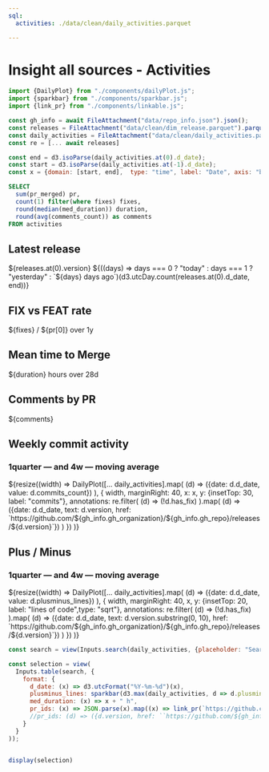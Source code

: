 ```yaml
---
sql:
  activities: ./data/clean/daily_activities.parquet

---
```


# Insight all sources - Activities

```js
import {DailyPlot} from "./components/dailyPlot.js";
import {sparkbar} from "./components/sparkbar.js";
import {link_pr} from "./components/linkable.js";
```

```js
const gh_info = await FileAttachment("data/repo_info.json").json();
const releases = FileAttachment("data/clean/dim_release.parquet").parquet();
const daily_activities = FileAttachment("data/clean/daily_activities.parquet").parquet();
const re = [... await releases]
```

```js
const end = d3.isoParse(daily_activities.at(0).d_date);
const start = d3.isoParse(daily_activities.at(-1).d_date);
const x = {domain: [start, end],  type: "time", label: "Date", axis: "bottom"};
```

```sql id=[{pr,fixes,duration,comments}]
SELECT 
  sum(pr_merged) pr, 
  count(1) filter(where fixes) fixes, 
  round(median(med_duration)) duration, 
  round(avg(comments_count)) as comments
FROM activities
```
<div class="grid grid-cols-4">
  <div class="card" href="https://github.com/dktunited/insight-all-sources/releases" style="color: inherit;">
    <h2>Latest release</h2>
    <span class="big">${releases.at(0).version}</span>
    <span class="muted">${((days) => days === 0 ? "today" : days === 1 ? "yesterday" : `${days} days ago`)(d3.utcDay.count(releases.at(0).d_date, end))}</span>
  </div>
  <div class="card" style="color: inherit;">
  <h2>FIX vs FEAT rate</h2>
    <span class="big">${fixes} / ${pr[0]} </span>
    <!-- <span>${Trend(d3.sum(stars, (d) => d.starred_at >= lastWeek))}</span> -->
    <span class="muted">over 1y</span>
  </div>
  <div class="card" style="color: inherit;">
    <h2>Mean time to Merge</h2>
    <span class="big">${duration} hours</span>
    <!-- ${Trend(downloads[7].value ? (downloads[0].value - downloads[7].value) / downloads[7].value : undefined, {format: {style: "percent"}})} -->
    <span class="muted">over 28d</span>
  </div>
  <div class="card" style="color: inherit;">
    <h2>Comments by PR</h2>
    <span class="big">${comments}</span>
  </div>
</div>

<div class="card">
  <h2>Weekly commit activity</h2>
  <h3>1quarter <b style="color: var(--theme-foreground);">—</b> and 4w <b style="color: var(--theme-foreground-focus);">—</b> moving average</h3>
  ${resize((width) =>
    DailyPlot([... daily_activities].map(
        (d) => ({date: d.d_date, value: d.commits_count})
      ), 
      {
        width,
        marginRight: 40,
        x: x,
        y: {insetTop: 30, label: "commits"},
        annotations: re.filter(
              (d) => (!d.has_fix)
            ).map(
              (d) => ({date: d.d_date, text: d.version, href: `https://github.com/${gh_info.gh_organization}/${gh_info.gh_repo}/releases/${d.version}`})
            )
    })
  )}
</div>

<div class="card">
  <h2>Plus / Minus</h2>
  <h3>1quarter <b style="color: var(--theme-foreground);">—</b> and 4w <b style="color: var(--theme-foreground-focus);">—</b> moving average</h3>
  ${resize((width) =>
    DailyPlot([... daily_activities].map(
        (d) => ({date: d.d_date, value: d.plusminus_lines})
      ), {
      width,
      marginRight: 40,
      x,
      y: {insetTop: 20, label: "lines of code",type: "sqrt"},
      annotations: re.filter(
            (d) => (!d.has_fix)
          ).map(
            (d) => ({date: d.d_date, text: d.version.substring(0, 10), href: `https://github.com/${gh_info.gh_organization}/${gh_info.gh_repo}/releases/${d.version}`})
          )
    })
  )}
</div>

<div>

```js
const search = view(Inputs.search(daily_activities, {placeholder: "Search PR"}));
```

```js
const selection = view(
  Inputs.table(search, {
    format: {
      d_date: (x) => d3.utcFormat("%Y-%m-%d")(x),
      plusminus_lines: sparkbar(d3.max(daily_activities, d => d.plusminus_lines)),
      med_duration: (x) => x + " h",
      pr_ids: (x) => JSON.parse(x).map((x) => link_pr(`https://github.com/${gh_info.gh_organization}/${gh_info.gh_repo}/pull/`, x)),
      //pr_ids: (d) => ({d.version, href: ``https://github.com/${gh_info.gh_organization}/${gh_info.gh_repo}/releases/${d.version}`})
    }
  }
));
```
```js

display(selection)
```
  <!-- ```sql
SELECT strftime(d_date, '%x') as date, loc as value, * FROM contributions
  ``` -->

</div>
